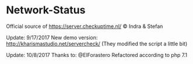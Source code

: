 # Network-Status
Official source of https://server.checkuptime.nl/  © Indra &amp; Stefan

Update: 9/17/2017
New demo version: http://kharismastudio.net/servercheck/ (They modified the script a little bit)

Update: 10/8/2017
Thanks to: @ElForastero Refactored according to php 7.1
